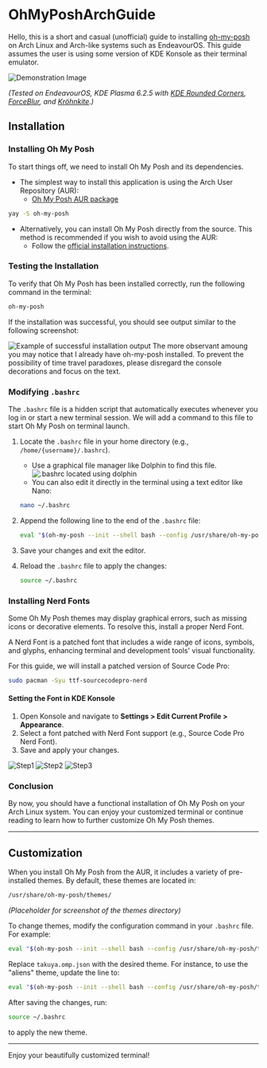 # OhMyPoshArchGuide

Hello, this is a short and casual (unofficial) guide to installing [oh-my-posh](https://ohmyposh.dev/) on Arch Linux and Arch-like systems such as EndeavourOS. This guide assumes the user is using some version of KDE Konsole as their terminal emulator.

![Demonstration Image](https://github.com/zzz-Ricky/OhMyPoshArchGuide/blob/main/Images/Screenshot_20250111_153546.png?raw=true)

*(Tested on EndeavourOS, KDE Plasma 6.2.5 with [KDE Rounded Corners](https://github.com/matinlotfali/KDE-Rounded-Corners), [ForceBlur](https://github.com/taj-ny/kwin-effects-forceblur), and [Kröhnkite](https://github.com/esjeon/krohnkite).)*

## Installation

### Installing Oh My Posh

To start things off, we need to install Oh My Posh and its dependencies.

- The simplest way to install this application is using the Arch User Repository (AUR):
  - [Oh My Posh AUR package](https://aur.archlinux.org/packages/oh-my-posh)

```bash
yay -S oh-my-posh
```

- Alternatively, you can install Oh My Posh directly from the source. This method is recommended if you wish to avoid using the AUR:
  - Follow the [official installation instructions](https://ohmyposh.dev/docs/installation/linux).

### Testing the Installation

To verify that Oh My Posh has been installed correctly, run the following command in the terminal:

```bash
oh-my-posh
```

If the installation was successful, you should see output similar to the following screenshot:

![Example of successful installation output](https://github.com/zzz-Ricky/OhMyPoshArchGuide/blob/main/Images/Screenshot_20250111_155306.png?raw=true)
The more observant amoung you may notice that I already have oh-my-posh installed. To prevent the possibility of time travel paradoxes, please disregard the console decorations and focus on the text.

### Modifying `.bashrc`

The `.bashrc` file is a hidden script that automatically executes whenever you log in or start a new terminal session. We will add a command to this file to start Oh My Posh on terminal launch.

1. Locate the `.bashrc` file in your home directory (e.g., `/home/{username}/.bashrc`).
   - Use a graphical file manager like Dolphin to find this file. ![.bashrc located using dolphin](https://github.com/zzz-Ricky/OhMyPoshArchGuide/blob/main/Images/Screenshot_20250111_160356.png?raw=true)
   - You can also edit it directly in the terminal using a text editor like Nano:

   ```bash
   nano ~/.bashrc
   ```

2. Append the following line to the end of the `.bashrc` file:

   ```bash
   eval "$(oh-my-posh --init --shell bash --config /usr/share/oh-my-posh/themes/takuya.omp.json)"
   ```

3. Save your changes and exit the editor.

4. Reload the `.bashrc` file to apply the changes:

   ```bash
   source ~/.bashrc
   ```

### Installing Nerd Fonts

Some Oh My Posh themes may display graphical errors, such as missing icons or decorative elements. To resolve this, install a proper Nerd Font.

A Nerd Font is a patched font that includes a wide range of icons, symbols, and glyphs, enhancing terminal and development tools' visual functionality.

For this guide, we will install a patched version of Source Code Pro:

```bash
sudo pacman -Syu ttf-sourcecodepro-nerd
```

#### Setting the Font in KDE Konsole

1. Open Konsole and navigate to **Settings > Edit Current Profile > Appearance**.
2. Select a font patched with Nerd Font support (e.g., Source Code Pro Nerd Font).
3. Save and apply your changes.

![Step1](https://github.com/zzz-Ricky/OhMyPoshArchGuide/blob/main/Images/Screenshot_20250111_161737.png?raw=true)
![Step2](https://github.com/zzz-Ricky/OhMyPoshArchGuide/blob/main/Images/Screenshot_20250111_161757.png?raw=true)
![Step3](https://github.com/zzz-Ricky/OhMyPoshArchGuide/blob/main/Images/Screenshot_20250111_161823.png?raw=true)

### Conclusion

By now, you should have a functional installation of Oh My Posh on your Arch Linux system. You can enjoy your customized terminal or continue reading to learn how to further customize Oh My Posh themes.

---

## Customization

When you install Oh My Posh from the AUR, it includes a variety of pre-installed themes. By default, these themes are located in:

```bash
/usr/share/oh-my-posh/themes/
```

*(Placeholder for screenshot of the themes directory)*

To change themes, modify the configuration command in your `.bashrc` file. For example:

```bash
eval "$(oh-my-posh --init --shell bash --config /usr/share/oh-my-posh/themes/takuya.omp.json)"
```

Replace `takuya.omp.json` with the desired theme. For instance, to use the "aliens" theme, update the line to:

```bash
eval "$(oh-my-posh --init --shell bash --config /usr/share/oh-my-posh/themes/aliens.omp.json)"
```

After saving the changes, run:

```bash
source ~/.bashrc
```

to apply the new theme.

---

Enjoy your beautifully customized terminal!

